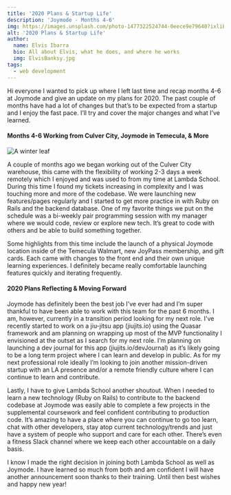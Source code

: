 ```yaml
---
title: '2020 Plans & Startup Life'
description: 'Joymode - Months 4-6'
img: https://images.unsplash.com/photo-1477322524744-0eece9e79640?ixlib=rb-1.2.1&ixid=MXwxMjA3fDB8MHxwaG90by1wYWdlfHx8fGVufDB8fHw%3D&auto=format&fit=crop&w=2022&q=80
alt: '2020 Plans & Startup Life'
author:
  name: Elvis Ibarra
  bio: All about Elvis, what he does, and where he works
  img: ElvisBanksy.jpg
tags:
  - web development
---
```


 <section class="weekly">
    Hi everyone I wanted to pick up where I left last time and recap months 4-6 at Joymode and give an update on my plans for 2020. The past couple of months have had a lot of changes but that’s to be expected from a startup and I enjoy the fast pace. I’ll try and cover the major changes and what I’ve learned.
  </p>
      <div class="top-content">
    <div class="text-content">
        <h4><span class="daytags">Months 4-6 </span> <span class="day">Working from Culver City, Joymode in Temecula, & More
          </span></h4>
         <div class="mb-4 mt-4 w-4/5 m-auto" >
                      <img src="https://images.unsplash.com/photo-1442508748335-fde9c3f58fd9?ixlib=rb-1.2.1&ixid=MXwxMjA3fDB8MHxwaG90by1wYWdlfHx8fGVufDB8fHw%3D&auto=format&fit=crop&w=1566&q=80" alt="A winter leaf"></img></div>
          <p>A couple of months ago we began working out of the Culver City warehouse, this came with the flexibility of working 2-3 days a week remotely which I enjoyed and was used to from my time at Lambda School. During this time I found my tickets increasing in complexity and I was touching more and more of the codebase. We were launching new features/pages regularly and I started to get more practice in with Ruby on Rails and the backend database. One of my favorite things we put on the schedule was a bi-weekly pair programming session with my manager where we would code, review or explore new tech. It’s great to code with others and be able to build something together.
          </p>
          <p>Some highlights from this time include the launch of a physical Joymode location inside of the Temecula Walmart, new JoyPass membership, and gift cards. Each came with changes to the front end and their own unique learning experiences.  I definitely became really comfortable launching features quickly and iterating frequently.
          </p>

  </div>

<div class="text-content">
  <h4><span class="daytags">2020 Plans</span> <span class="day">Reflecting & Moving Forward
    </span></h4>
    <p>Joymode has definitely been the best job I’ve ever had and I’m super thankful to have been able to work with this team for the past 6 months. I am, however, currently in a transition period looking for my next role. I've recently started to work on a jiu-jitsu app (jiujits.io) using the Quasar framework and am planning on wrapping up most of the MVP functionality I envisioned at the outset as I search for my next role. I’m planning on launching a dev journal for this app (jiujits.io/devJournal) as it’s likely going to be a long term project where I can learn and develop in public. As for my next professional role ideally I’m looking to join another mission-driven startup with an LA presence and/or a remote friendly culture where I can continue to learn and contribute.
    </p>
    <p>Lastly, I have to give Lambda School another shoutout. When I needed to learn a new technology (Ruby on Rails) to contribute to the backend codebase at Joymode  was easily able to complete a few projects in the supplemental coursework and feel confident contributing to production code. It’s amazing to have a place where you can continue to go too learn, chat with other developers, stay atop current technology/trends and just have a system of people who support and care for each other. There’s even a fitness Slack channel where we keep each other accountable on a daily basis.
    </p>

</div>
                    <p class="weeklyp">I know I made the right decision in joining both Lambda School as well as Joymode. I have learned
                      so much from both and am confident I will have another announcement soon thanks to their training. Until then best
                      wishes and happy new year! </p>
                </section>
